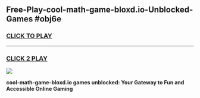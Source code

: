 
## Free-Play-cool-math-game-bloxd.io-Unblocked-Games #obj6e
<h3>
<a href="https://news.freeplayer.one?title=cool-math-game-bloxd.io&ref=8M">CLICK TO PLAY</a></h3>
<hr>

<h3>
<a href="https://news.freeplayer.one?title=cool-math-game-bloxd.io&ref=8M">CLICK 2 PLAY</a>
  
</h3>

<a href="https://news.freeplayer.one?title=cool-math-game-bloxd.io&ref=8M"><img src="https://clearcache.store/games.png"></a>


**cool-math-game-bloxd.io games unblocked: Your Gateway to Fun and Accessible Online Gaming**
